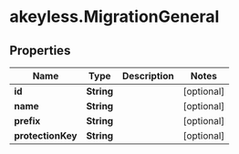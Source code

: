 # akeyless.MigrationGeneral

## Properties

Name | Type | Description | Notes
------------ | ------------- | ------------- | -------------
**id** | **String** |  | [optional] 
**name** | **String** |  | [optional] 
**prefix** | **String** |  | [optional] 
**protectionKey** | **String** |  | [optional] 


